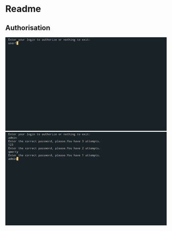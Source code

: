 # Readme

## Authorisation
![User authorisation](images/Screenshot_20220710_195940.png)
![Administrator autorisation](images/Screenshot_20220710_200038.png)



